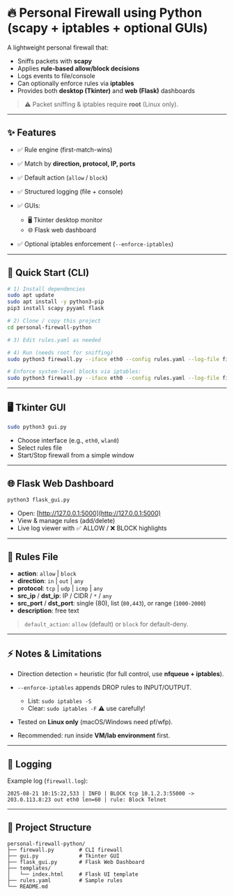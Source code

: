 # 🔥 Personal Firewall using Python (scapy + iptables + optional GUIs)

A lightweight personal firewall that:

* Sniffs packets with **scapy**
* Applies **rule-based allow/block decisions**
* Logs events to file/console
* Can optionally enforce rules via **iptables**
* Provides both **desktop (Tkinter)** and **web (Flask)** dashboards

> ⚠️ Packet sniffing & iptables require **root** (Linux only).

---

## ✨ Features

* ✅ Rule engine (first-match-wins)
* ✅ Match by **direction, protocol, IP, ports**
* ✅ Default action (`allow` / `block`)
* ✅ Structured logging (file + console)
* ✅ GUIs:

  * 🖥️ Tkinter desktop monitor
  * 🌐 Flask web dashboard
* ✅ Optional iptables enforcement (`--enforce-iptables`)

---

## 🚀 Quick Start (CLI)

```bash
# 1) Install dependencies
sudo apt update
sudo apt install -y python3-pip
pip3 install scapy pyyaml flask

# 2) Clone / copy this project
cd personal-firewall-python

# 3) Edit rules.yaml as needed

# 4) Run (needs root for sniffing)
sudo python3 firewall.py --iface eth0 --config rules.yaml --log-file firewall.log --verbose

# Enforce system-level blocks via iptables:
sudo python3 firewall.py --iface eth0 --config rules.yaml --log-file firewall.log --enforce-iptables --verbose
```

---

## 🖥️ Tkinter GUI

```bash
sudo python3 gui.py
```

* Choose interface (e.g., `eth0`, `wlan0`)
* Select rules file
* Start/Stop firewall from a simple window

---

## 🌐 Flask Web Dashboard

```bash
python3 flask_gui.py
```

* Open: [http://127.0.0.1:5000](http://127.0.0.1:5000)
* View & manage rules (add/delete)
* Live log viewer with ✅ ALLOW / ❌ BLOCK highlights

---

## 📜 Rules File

* **action**: `allow` | `block`
* **direction**: `in` | `out` | `any`
* **protocol**: `tcp` | `udp` | `icmp` | `any`
* **src\_ip** / **dst\_ip**: IP / CIDR / `*` / `any`
* **src\_port** / **dst\_port**: single (80), list (`80,443`), or range (`1000-2000`)
* **description**: free text

> `default_action`: `allow` (default) or `block` for default-deny.

---

## ⚡ Notes & Limitations

* Direction detection = heuristic (for full control, use **nfqueue + iptables**).
* `--enforce-iptables` appends DROP rules to INPUT/OUTPUT.

  * List: `sudo iptables -S`
  * Clear: `sudo iptables -F` ⚠️ use carefully!
* Tested on **Linux only** (macOS/Windows need pf/wfp).
* Recommended: run inside **VM/lab environment** first.

---

## 📝 Logging

Example log (`firewall.log`):

```
2025-08-21 10:15:22,533 | INFO | BLOCK tcp 10.1.2.3:55000 -> 203.0.113.8:23 out eth0 len=60 | rule: Block Telnet
```

---

## 📂 Project Structure

```
personal-firewall-python/
├── firewall.py        # CLI firewall
├── gui.py             # Tkinter GUI
├── flask_gui.py       # Flask Web Dashboard
├── templates/
│   └── index.html     # Flask UI template
├── rules.yaml         # Sample rules
└── README.md
```

